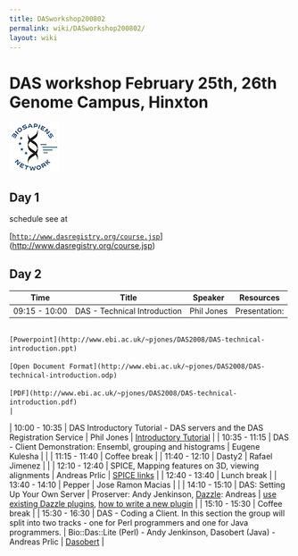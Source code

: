 ```yaml
---
title: DASworkshop200802
permalink: wiki/DASworkshop200802/
layout: wiki
---
```


DAS workshop February 25th, 26th Genome Campus, Hinxton
=======================================================

![BioSapiens Network](Biosapiens_final.gif "BioSapiens Network")

Day 1
-----

schedule see at

[[`http://www.dasregistry.org/course.jsp`](http://www.dasregistry.org/course.jsp)](http://www.dasregistry.org/course.jsp)

Day 2
-----

| Time          | Title                                                                                                                                | Speaker                                                                          | Resources                                                                                                                                              |
|---------------|--------------------------------------------------------------------------------------------------------------------------------------|----------------------------------------------------------------------------------|--------------------------------------------------------------------------------------------------------------------------------------------------------|
| 09:15 - 10:00 | DAS - Technical Introduction                                                                                                         | Phil Jones                                                                       | Presentation:                                                                                                                                          
                                                                                                                                                                                                                                           [Powerpoint](http://www.ebi.ac.uk/~pjones/DAS2008/DAS-technical-introduction.ppt)                                                                       
                                                                                                                                                                                                                                           [Open Document Format](http://www.ebi.ac.uk/~pjones/DAS2008/DAS-technical-introduction.odp)                                                             
                                                                                                                                                                                                                                           [PDF](http://www.ebi.ac.uk/~pjones/DAS2008/DAS-technical-introduction.pdf)                                                                              |
| 10:00 - 10:35 | DAS Introductory Tutorial - DAS servers and the DAS Registration Service                                                             | Phil Jones                                                                       | [ Introductory Tutorial](/wiki/DASworkshop200802:intro_tutorial "wikilink")                                                                                  |
| 10:35 - 11:15 | DAS - Client Demonstration: Ensembl, grouping and histograms                                                                         | Eugene Kulesha                                                                   |                                                                                                                                                        |
| 11:15 - 11:40 | Coffee break                                                                                                                         |
| 11:40 - 12:10 | Dasty2                                                                                                                               | Rafael Jimenez                                                                   |                                                                                                                                                        |
| 12:10 - 12:40 | SPICE, Mapping features on 3D, viewing alignments                                                                                    | Andreas Prlic                                                                    | [ SPICE links](/wiki/DASworkshop200802:spice "wikilink")                                                                                                     |
| 12:40 - 13:40 | Lunch break                                                                                                                          |
| 13:40 - 14:10 | Pepper                                                                                                                               | Jose Ramon Macias                                                                |                                                                                                                                                        |
| 14:10 - 15:10 | DAS: Setting Up Your Own Server                                                                                                      | Proserver: Andy Jenkinson, [Dazzle](http://www.biojava.org/wiki/Dazzle): Andreas | [use existing Dazzle plugins](http://www.biojava.org/wiki/Dazzle:plugins), [how to write a new plugin](http://www.biojava.org/wiki/Dazzle:writeplugin) |
| 15:10 - 15:30 | Coffee break                                                                                                                         |
| 15:30 - 16:30 | DAS - Coding a Client. In this section the group will split into two tracks - one for Perl programmers and one for Java programmers. | Bio::Das::Lite (Perl) - Andy Jenkinson, Dasobert (Java) - Andreas Prlic          | [Dasobert](http://www.spice-3d.org/dasobert/)                                                                                                          |


